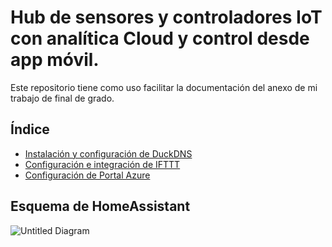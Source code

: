 # Hub de sensores y controladores IoT con analítica Cloud y control desde app móvil.
Este repositorio tiene como uso facilitar la documentación del anexo de mi trabajo de final de grado.
## Índice

- [Instalación y configuración de DuckDNS](DuckDNS.md)
- [Configuración e integración de IFTTT](IFTTT.md)
- [Configuración de Portal Azure](PortalAzure.md)

## Esquema de HomeAssistant
![Untitled Diagram](https://user-images.githubusercontent.com/95376526/146971155-640ffc7b-df9e-4370-8321-fa92dfc0f7ca.jpg)
